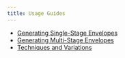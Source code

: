 ```yaml
---
title: Usage Guides
---
```


- [Generating Single-Stage Envelopes](/guides/generating-single-stage-envelopes/)
- [Generating Multi-Stage Envelopes](/guides/generating-multi-stage-envelopes/)
- [Techniques and Variations](/guides/techniques-and-variations/)
